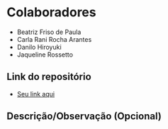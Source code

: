 # Colaboradores

- Beatriz Friso de Paula
- Carla Rani Rocha Arantes
- Danilo Hiroyuki
- Jaqueline Rossetto

## Link do repositório

- [Seu link aqui](https://github.com/carlarani/aula21.git)

## Descrição/Observação (Opcional)
